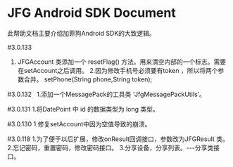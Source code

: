 # JFG Android SDK Document

  此帮助文档主要介绍加菲狗Android SDK的大致逻辑。

 #3.0.133
   1. JFGAccount 类添加一个 resetFlag() 方法。用来清空内部的一个标志。需要在setAccount之后调用。
   2.因为修改手机号必须要有token ，所以将两个参数合并。 setPhone(String phone,String token);

 #3.0.132
   1.添加一个MessagePack的工具类 ‘JfgMessagePackUtils’。
   
 #3.0.131
   1.将DatePoint 中 id 的数据类型为 long 类型。

 #3.0.130
  1.修复setAccount中因为空值导致的崩溃。

 #3.0.118
  1.为了便于以后扩展，修改onResult回调接口，参数改为JFGResult 类。
  2.忘记密码，重置密码，修改密码接口。
  3.分享设备，分享列表。---分享类接口。
  
